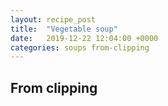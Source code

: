 ```yaml
---
layout: recipe_post
title:  "Vegetable soup"
date:   2019-12-22 12:04:00 +0000
categories: soups from-clipping
---
```


## From clipping
